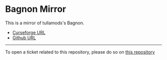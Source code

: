 # Bagnon Mirror

This is a mirror of tullamods's Bagnon.

- [Curseforge URL](https://www.curseforge.com/wow/addons/bagnon)
- [Github URL](https://github.com/tullamods/Bagnon)

----

To open a ticket related to this repository, please do so on [this repository](https://github.com/curseforge-mirror/.github)
